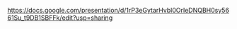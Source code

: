 https://docs.google.com/presentation/d/1rP3eGytarHvbl0OrIeDNQBH0sy5661Su_t9DB1SBFFk/edit?usp=sharing